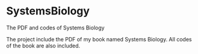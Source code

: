 # SystemsBiology
The PDF and codes of Systems Biology

The project include the PDF of my book named Systems Biology.
All codes of the book are also included.
